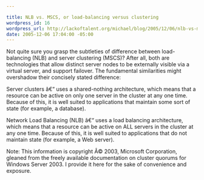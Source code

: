 ```yaml
--- 

title: NLB vs. MSCS, or load-balancing versus clustering
wordpress_id: 16
wordpress_url: http://lackoftalent.org/michael/blog/2005/12/06/nlb-vs-mscs-or-load-balancing-versus-clustering/
date: 2005-12-06 17:04:00 -05:00
---
```

Not quite sure you grasp the subtleties of difference between load-balancing (NLB) and server clustering (MSCS)? After all, both are technologies that allow distinct server nodes to be externally visible via a virtual server, and support failover. The fundamental similarities might overshadow their concisely stated difference:

Server clusters â€“ uses a shared-nothing architecture, which means that a resource can be active on only one server in the cluster at any one time. Because of this, it is well suited to applications that maintain some sort of state (for example, a database).

Network Load Balancing (NLB) â€“ uses a load balancing architecture, which means that a resource can be active on ALL servers in the cluster at any one time. Because of this, it is well suited to applications that do not maintain state (for example, a Web server).

Note: This information is copyright Â© 2003, Microsoft Corporation, gleaned from the freely available documentation on cluster quorums for Windows Server 2003. I provide it here for the sake of convenience and exposure.
